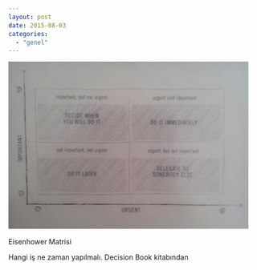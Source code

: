 ```yaml
---
layout: post
date: 2015-08-03
categories: 
  - "genel"
---
```


![](/images/tumblr_nsii7vywor1u2h8puo1_500.jpg)

Eisenhower Matrisi

Hangi iş ne zaman yapılmalı. Decision Book kitabından
